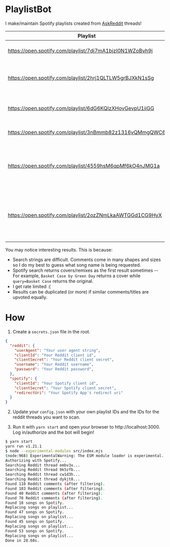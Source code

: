 # PlaylistBot

I make/maintain Spotify playlists created from [AskReddit](https://www.reddit.com/r/AskReddit) threads!

Playlist | Reddit Thread
---|---
https://open.spotify.com/playlist/7dj7mA1bjzI0N1WZoBvh9j | [What 90s song will always be a banger?](https://www.reddit.com/r/AskReddit/comments/embv3x) 
https://open.spotify.com/playlist/2hrj1QLTLW5grBJXkN1sSg | [Lyrically, what is the best “Fuck You” song of all time?](https://www.reddit.com/r/AskReddit/comments/9k5zfb)
https://open.spotify.com/playlist/6dG6KQIzXHovGevpU1iiGG | [What song reminds you of the best times of your life?](https://www.reddit.com/r/AskReddit/comments/cw1d3h)
https://open.spotify.com/playlist/3nBmmb82z1316vQMmgQWC6 | [What is the best TV theme song?](https://www.reddit.com/r/AskReddit/comments/dykjt8)
https://open.spotify.com/playlist/4559hsM6qpMf6kO4nJMG1a | [What's your favorite underrated song that isn't very popular by a very popular band/musician?](https://www.reddit.com/r/Music/comments/a2b4tj/whats_your_favorite_underrated_song_that_isnt/)
https://open.spotify.com/playlist/2ozZNmLkaAWTGGd1CG9HyX | [Depressed people of Reddit, what's your go-to "I want to wallow in my melancholy" song?](https://www.reddit.com/r/AskReddit/comments/ep7tm4/depressed_people_of_reddit_whats_your_goto_i_want/)

You may notice interesting results. This is because:

* Search strings are difficult. Comments come in many shapes and sizes so I do my best to guess what song name is being requested.
* Spotify search returns covers/remixes as the first result sometimes -- For example, `Basket Case by Green Day` returns a cover while `query=Basket Case` returns the original.
* I get rate limited :(
* Results can be duplicated (or more) if similar comments/titles are upvoted equally.

# How

1) Create a `secrets.json` file in the root.

```json
{
  "reddit": {
    "userAgent": "Your user agent string",
    "clientId": "Your Reddit client id",
    "clientSecret": "Your Reddit client secret",
    "username": "Your Reddit username",
    "password": "Your Reddit password",
  },
  "spotify": {
    "clientId": "Your Spotify client id",
    "clientSecret": "Your Spotify client secret",
    "redirectUri": "Your Spotify App's redirect uri"
  }
}
```

2) Update your `config.json` with your own playlist IDs and the IDs for the reddit threads you want to scan.

3) Run it with `yarn start` and open your browser to http://localhost:3000. Log in/authorize and the bot will begin!

```bash
$ yarn start
yarn run v1.21.1
$ node --experimental-modules src/index.mjs
(node:968) ExperimentalWarning: The ESM module loader is experimental.
Authorizing with Spotify...
Searching Reddit thread embv3x...
Searching Reddit thread 9k5zfb...
Searching Reddit thread cw1d3h...
Searching Reddit thread dykjt8...
Found 110 Reddit comments (after filtering).
Found 103 Reddit comments (after filtering).
Found 40 Reddit comments (after filtering).
Found 70 Reddit comments (after filtering).
Found 18 songs on Spotify.
Replacing songs on playlist...
Found 47 songs on Spotify.
Replacing songs on playlist...
Found 45 songs on Spotify.
Replacing songs on playlist...
Found 53 songs on Spotify.
Replacing songs on playlist...
Done in 28.68s.
```

